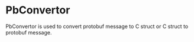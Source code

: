 # PbConvertor
PbConvertor is used to convert protobuf message to C struct or C struct to protobuf message.
